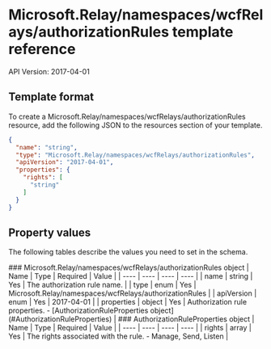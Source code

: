 # Microsoft.Relay/namespaces/wcfRelays/authorizationRules template reference
API Version: 2017-04-01
## Template format

To create a Microsoft.Relay/namespaces/wcfRelays/authorizationRules resource, add the following JSON to the resources section of your template.

```json
{
  "name": "string",
  "type": "Microsoft.Relay/namespaces/wcfRelays/authorizationRules",
  "apiVersion": "2017-04-01",
  "properties": {
    "rights": [
      "string"
    ]
  }
}
```
## Property values

The following tables describe the values you need to set in the schema.

<a id="Microsoft.Relay/namespaces/wcfRelays/authorizationRules" />
### Microsoft.Relay/namespaces/wcfRelays/authorizationRules object
|  Name | Type | Required | Value |
|  ---- | ---- | ---- | ---- |
|  name | string | Yes | The authorization rule name. |
|  type | enum | Yes | Microsoft.Relay/namespaces/wcfRelays/authorizationRules |
|  apiVersion | enum | Yes | 2017-04-01 |
|  properties | object | Yes | Authorization rule properties. - [AuthorizationRuleProperties object](#AuthorizationRuleProperties) |


<a id="AuthorizationRuleProperties" />
### AuthorizationRuleProperties object
|  Name | Type | Required | Value |
|  ---- | ---- | ---- | ---- |
|  rights | array | Yes | The rights associated with the rule. - Manage, Send, Listen |

